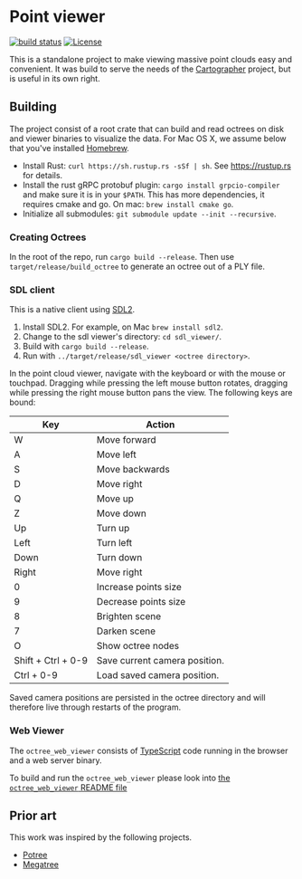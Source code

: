 # Point viewer

[![build status](https://travis-ci.org/googlecartographer/point_cloud_viewer.svg?branch=master)](https://travis-ci.org/googlecartographer/point_cloud_viewer) [![License](https://img.shields.io/badge/License-Apache%202.0-blue.svg)](https://github.com/googlecartographer/point_cloud_viewer/blob/master/LICENSE)

This is a standalone project to make viewing massive point clouds easy and convenient.
It was build to serve the needs of the [Cartographer](https://github.com/googlecartographer) project, but is useful in its own right.

## Building

The project consist of a root crate that can build and read octrees on disk and viewer binaries to visualize the data. For Mac OS X, we assume below that you've installed [Homebrew](https://brew.sh).

- Install Rust: `curl https://sh.rustup.rs -sSf | sh`. See <https://rustup.rs> for details.
- Install the rust gRPC protobuf plugin: `cargo install grpcio-compiler` and
  make sure it is in your `$PATH`. This has more dependencies, it requires cmake
  and go. On mac: `brew install cmake go`.
- Initialize all submodules: `git submodule update --init --recursive`.

### Creating Octrees

In the root of the repo, run `cargo build --release`.
Then use `target/release/build_octree` to generate an octree out of a PLY file.

### SDL client

This is a native client using [SDL2](https://libsdl.org).

1. Install SDL2. For example, on Mac `brew install sdl2`. 
2. Change to the sdl viewer's directory: `cd sdl_viewer/`. 
3. Build with `cargo build --release`. 
4. Run with `../target/release/sdl_viewer <octree directory>`.

In the point cloud viewer, navigate with the keyboard or with the mouse or touchpad. Dragging while pressing the left mouse button rotates, dragging while pressing the right mouse button pans the view. The following keys are bound:

| Key                | Action                        |
| ------------------ | ----------------------------- |
| W                  | Move forward                  |
| A                  | Move left                     |
| S                  | Move backwards                |
| D                  | Move right                    |
| Q                  | Move up                       |
| Z                  | Move down                     |
| Up                 | Turn up                       |
| Left               | Turn left                     |
| Down               | Turn down                     |
| Right              | Move right                    |
| 0                  | Increase points size          |
| 9                  | Decrease points size          |
| 8                  | Brighten scene                |
| 7                  | Darken scene                  |
| O                  | Show octree nodes             |
| Shift + Ctrl + 0-9 | Save current camera position. |
| Ctrl + 0-9         | Load saved camera position.   |

Saved camera positions are persisted in the octree directory and will therefore live through restarts of the program.

### Web Viewer
The `octree_web_viewer` consists of [TypeScript](https://www.typescriptlang.org) code running in the browser and a web server binary.

To build and run the `octree_web_viewer`  please look into [the `octree_web_viewer` README file](octree_web_viewer/README.md)

## Prior art

This work was inspired by the following projects.

- [Potree](http://potree.org)
- [Megatree](http://wiki.ros.org/megatree)
